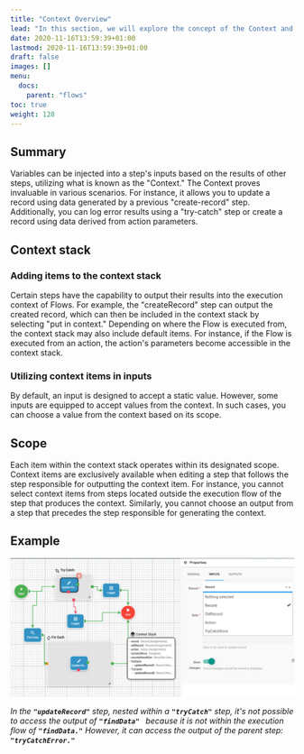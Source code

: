```yaml
---
title: "Context Overview"
lead: "In this section, we will explore the concept of the Context and how it allows you to inject variables into step inputs."
date: 2020-11-16T13:59:39+01:00
lastmod: 2020-11-16T13:59:39+01:00
draft: false
images: []
menu:
  docs:
    parent: "flows"
toc: true
weight: 128
---
```


## **Summary**

Variables can be injected into a step's inputs based on the results of other steps, utilizing what is known as the "Context." The Context proves invaluable in various scenarios. For instance, it allows you to update a record using data generated by a previous "create-record" step. Additionally, you can log error results using a "try-catch" step or create a record using data derived from action parameters.

## **Context stack**

### Adding items to the context stack

Certain steps have the capability to output their results into the execution context of Flows. For example, the "createRecord" step can output the created record, which can then be included in the context stack by selecting "put in context." Depending on where the Flow is executed from, the context stack may also include default items. For instance, if the Flow is executed from an action, the action's parameters become accessible in the context stack.

### Utilizing context items in inputs

By default, an input is designed to accept a static value. However, some inputs are equipped to accept values from the context. In such cases, you can choose a value from the context based on its scope.

## **Scope**

Each item within the context stack operates within its designated scope. Context items are exclusively available when editing a step that follows the step responsible for outputting the context item. For instance, you cannot select context items from steps located outside the execution flow of the step that produces the context. Similarly, you cannot choose an output from a step that precedes the step responsible for generating the context.

## **Example**

![Context Stack Example](/images/vendor/flows/context_stack_example.png)

*In the **`"updateRecord"`** step, nested within a **`"tryCatch"`** step, it's not possible to access the output of **`"findData" `** because it is not within the execution flow of **`"findData."`** However, it can access the output of the parent step: **`"tryCatchError."`***


